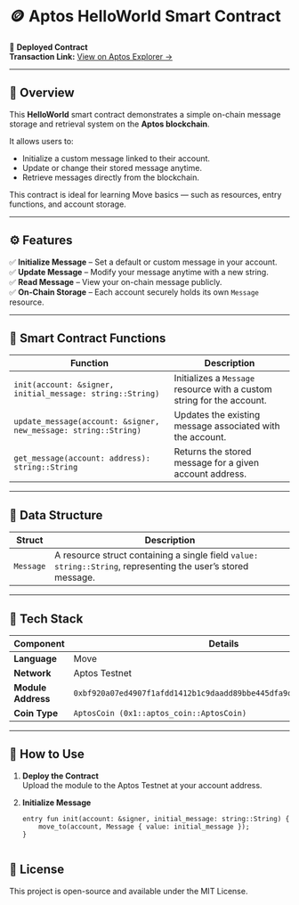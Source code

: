 # 🪙 Aptos HelloWorld Smart Contract

🔗 **Deployed Contract**  
**Transaction Link:** [View on Aptos Explorer →](https://explorer.aptoslabs.com/account/0xbf920a07ed4907f1afdd1412b1c9daadd89bbe445dfa9cbb2ce56b13087c9f5c/modules?network=testnet)

---

## 📜 Overview
This **HelloWorld** smart contract demonstrates a simple on-chain message storage and retrieval system on the **Aptos blockchain**.  

It allows users to:
- Initialize a custom message linked to their account.  
- Update or change their stored message anytime.  
- Retrieve messages directly from the blockchain.  

This contract is ideal for learning Move basics — such as resources, entry functions, and account storage.

---

## ⚙️ Features
✅ **Initialize Message** – Set a default or custom message in your account.  
✅ **Update Message** – Modify your message anytime with a new string.  
✅ **Read Message** – View your on-chain message publicly.  
✅ **On-Chain Storage** – Each account securely holds its own `Message` resource.  

---

## 🧠 Smart Contract Functions

| Function | Description |
|-----------|-------------|
| `init(account: &signer, initial_message: string::String)` | Initializes a `Message` resource with a custom string for the account. |
| `update_message(account: &signer, new_message: string::String)` | Updates the existing message associated with the account. |
| `get_message(account: address): string::String` | Returns the stored message for a given account address. |

---

## 🧩 Data Structure

| Struct | Description |
|---------|--------------|
| `Message` | A resource struct containing a single field `value: string::String`, representing the user’s stored message. |

---

## 🧰 Tech Stack

| Component | Details |
|------------|----------|
| **Language** | Move |
| **Network** | Aptos Testnet |
| **Module Address** | `0xbf920a07ed4907f1afdd1412b1c9daadd89bbe445dfa9cbb2ce56b13087c9f5c` |
| **Coin Type** | `AptosCoin (0x1::aptos_coin::AptosCoin)` |

---

## 🚀 How to Use

1. **Deploy the Contract**  
   Upload the module to the Aptos Testnet at your account address.

2. **Initialize Message**  
   ```move
   entry fun init(account: &signer, initial_message: string::String) {
       move_to(account, Message { value: initial_message });
   }


## 🧾 License

This project is open-source and available under the MIT License.
